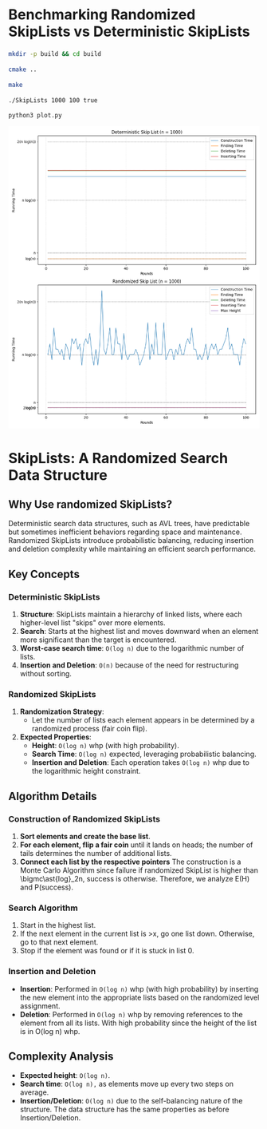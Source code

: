 # Benchmarking Randomized SkipLists vs Deterministic SkipLists

```bash
mkdir -p build && cd build
```

```bash
cmake ..
```

```bash
make 
```

```bash
./SkipLists 1000 100 true
```

```python
python3 plot.py
```

![Benchmark](skip_list_analysis.png)

# SkipLists: A Randomized Search Data Structure

## Why Use randomized SkipLists?
Deterministic search data structures, such as AVL trees, have predictable but sometimes inefficient behaviors regarding space and maintenance. Randomized SkipLists introduce probabilistic balancing, reducing insertion and deletion complexity while maintaining an efficient search performance.

## Key Concepts
### Deterministic SkipLists
1. **Structure**: SkipLists maintain a hierarchy of linked lists, where each higher-level list "skips" over more elements.
2. **Search**: Starts at the highest list and moves downward when an element more significant than the target is encountered.
3. **Worst-case search time**: `O(log n)` due to the logarithmic number of lists.
4. **Insertion and Deletion**: `O(n)` because of the need for restructuring without sorting.

### Randomized SkipLists
1. **Randomization Strategy**:
   - Let the number of lists each element appears in be determined by a randomized process (fair coin flip).
2. **Expected Properties**:
   - **Height**: `O(log n)` whp (with high probability).
   - **Search Time**: `O(log n)` expected, leveraging probabilistic balancing.
   - **Insertion and Deletion**: Each operation takes `O(log n)` whp due to the logarithmic height constraint.

## Algorithm Details
### Construction of Randomized SkipLists
1. **Sort elements and create the base list**.
2. **For each element, flip a fair coin** until it lands on heads; the number of tails determines the number of additional lists.
3. **Connect each list by the respective pointers**
The construction is a Monte Carlo Algorithm since failure if randomized SkipList is higher than \bigmc\ast{log}_2n, success is otherwise. Therefore, we analyze E(H) and P(success).

### Search Algorithm
1. Start in the highest list.
2. If the next element in the current list is >x, go one list down. Otherwise, go to that next element.
3. Stop if the element was found or if it is stuck in list 0.

### Insertion and Deletion
- **Insertion**: Performed in `O(log n)` whp (with high probability) by inserting the new element into the appropriate lists based on the randomized level assignment.
- **Deletion**: Performed in `O(log n)` whp by removing references to the element from all its lists.
With high probability since the height of the list is in O(log n) whp.

## Complexity Analysis
- **Expected height**: `O(log n)`.
- **Search time**: `O(log n),` as elements move up every two steps on average.
- **Insertion/Deletion**: `O(log n)` due to the self-balancing nature of the structure. The data structure has the same properties as before Insertion/Deletion.

